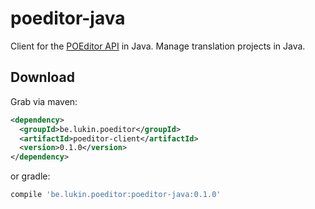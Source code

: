poeditor-java
=============

Client for the [POEditor API](https://poeditor.com/api_reference/) in Java. Manage translation projects in Java.

Download
--------

Grab via maven:
```xml
<dependency>
  <groupId>be.lukin.poeditor</groupId>
  <artifactId>poeditor-client</artifactId>
  <version>0.1.0</version>
</dependency>
```
or gradle:
```groovy
compile 'be.lukin.poeditor:poeditor-java:0.1.0'
```
